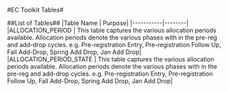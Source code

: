 #EC Toolkit Tables#

##List of Tables##
|Table Name | Purpose|
|-----------|--------|
|ALLOCATION_PERIOD | This table captures the various allocation periods available. Allocation periods denote the various phases with in the pre-reg and add-drop cycles. e.g. Pre-registration Entry, Pre-registration Follow Up, Fall Add-Drop, Spring Add Drop, Jan Add Drop|
|ALLOCATION_PERIOD_STATE | This table captures the various allocation periods available. Allocation periods denote the various phases with in the pre-reg and add-drop cycles. e.g. Pre-registration Entry, Pre-registration Follow Up, Fall Add-Drop, Spring Add Drop, Jan Add Drop|